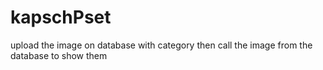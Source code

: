 # kapschPset
upload the image on database with category then call the image from the database to show them 

